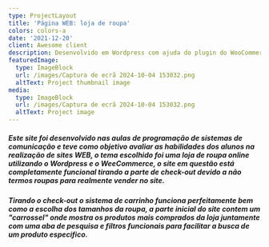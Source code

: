 ```yaml
---
type: ProjectLayout
title: 'Página WEB: loja de roupa'
colors: colors-a
date: '2021-12-20'
client: Awesome client
description: Desenvolvido em Wordpress com ajuda do plugin do WooCommerce.
featuredImage:
  type: ImageBlock
  url: /images/Captura de ecrã 2024-10-04 153032.png
  altText: Project thumbnail image
media:
  type: ImageBlock
  url: /images/Captura de ecrã 2024-10-04 153032.png
  altText: Project image
---
```

##### Este site foi desenvolvido nas aulas de programação de sistemas de comunicação e teve como objetivo avaliar as habilidades dos alunos na realização de sites WEB, o tema escolhido foi uma loja de roupa online utilizando o Wordpress e o WeeCommerce, o site em questão está completamente funcional tirando a parte de check-out devido a não termos roupas para realmente vender no site.

##### Tirando o check-out o sistema de carrinho funciona perfeitamente bem como a escolha dos tamanhos da roupa, a parte inicial do site contem um "carrossel" onde mostra os produtos mais comprados da loja juntamente com uma aba de pesquisa e filtros funcionais para facilitar a busca de um produto especifico.

